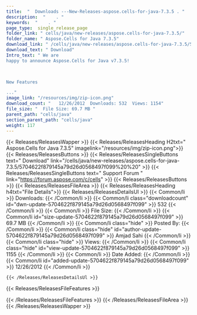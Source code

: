 ```yaml
---
title:  "  Downloads ---New-Releases-aspose.cells-for-java-7.3.5 . " 
description:  "    . " 
keywords:  "    . " 
page_type:  single_release_page
folder_link: " cells/java/new-releases/aspose.cells-for-java-7.3.5/"
folder_name: " Aspose.Cells for Java 7.3.5"
download_link: " /cells/java/new-releases/aspose.cells-for-java-7.3.5/5704622f879145a79d26d0568497f099"
download_text: " Download"
Intro_text: " We are
happy to announce Aspose.Cells for Java v7.3.5!

 

New Features

..."
image_link: "/resources/img/zip-icon.png"
download_count: "   12/26/2012  Downloads: 532  Views: 1154"
file_size: "  File Size: 69.7 MB "
parent_path: "cells/java"
section_parent_path: "cells/java"
weight: 117 
---
```


{{< Releases/ReleasesWapper >}}
  {{< Releases/ReleasesHeading H2txt=" Aspose.Cells for Java 7.3.5" imagelink="/resources/img/zip-icon.png">}}
  {{< Releases/ReleasesButtons >}}
    {{< Releases/ReleasesSingleButtons text=" Download" link="/cells/java/new-releases/aspose.cells-for-java-7.3.5/5704622f879145a79d26d0568497f099%20%20" >}}
    {{< Releases/ReleasesSingleButtons text=" Support Forum " link="https://forum.aspose.com/c/cells" >}}
  {{< Releases/ReleasesButtons >}}
  {{< Releases/ReleasesFileArea >}}
    {{< Releases/ReleasesHeading h4txt="File Details">}}
    {{< Releases/ReleasesDetailsUl >}}
            {{< Common/li  >}} Downloads: {{< /Common/li >}} 
      {{< Common/li class="downloadcount" id="dwn-update-5704622f879145a79d26d0568497f099" >}} 532 {{< /Common/li >}} 
      {{< Common/li  >}} File Size: {{< /Common/li >}} 
      {{< Common/li id="size-update-5704622f879145a79d26d0568497f099" >}} 69.7 MB {{< /Common/li >}} 
      {{< Common/li  class="hide" >}} Posted By: {{< /Common/li >}} 
      {{< Common/li class="hide" id="author-update-5704622f879145a79d26d0568497f099" >}} Amjad Sahi {{< /Common/li >}} 
      {{< Common/li class="hide"  >}} Views: {{< /Common/li >}} 
      {{< Common/li class="hide" id="view-update-5704622f879145a79d26d0568497f099" >}} 1155 {{< /Common/li >}} 
      {{< Common/li  >}} Date Added: {{< /Common/li >}} 
      {{< Common/li id="added-update-5704622f879145a79d26d0568497f099" >}} 12/26/2012 {{< /Common/li >}} 

    {{< /Releases/ReleasesDetailsUl >}}

  {{< Releases/ReleasesFileFeatures >}}
      
  {{< /Releases/ReleasesFileFeatures >}}
 {{< /Releases/ReleasesFileArea >}}
{{< /Releases/ReleasesWapper >}}


